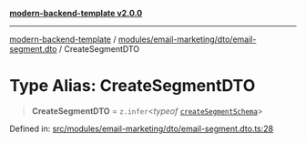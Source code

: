 [**modern-backend-template v2.0.0**](../../../../../README.md)

***

[modern-backend-template](../../../../../modules.md) / [modules/email-marketing/dto/email-segment.dto](../README.md) / CreateSegmentDTO

# Type Alias: CreateSegmentDTO

> **CreateSegmentDTO** = `z.infer`\<*typeof* [`createSegmentSchema`](../variables/createSegmentSchema.md)\>

Defined in: [src/modules/email-marketing/dto/email-segment.dto.ts:28](https://github.com/maemreyo/saas-4cus-nodejs/blob/2a5b3f3aa11335dfa561e80e1feabb8e6084261e/src/modules/email-marketing/dto/email-segment.dto.ts#L28)
